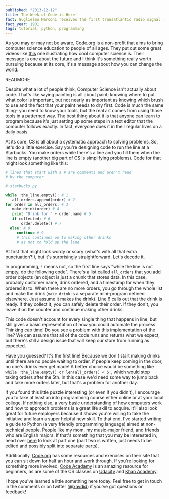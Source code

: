 ```yaml
---
published: "2013-12-12"
title: The Week of Code is Here!
fact: Guglielmo Marconi receives the first transatlantic radio signal (the letter "S" [***] in Morse Code), at Signal Hill in St John's, Newfoundland
fact_year: 1901
tags: tutorial, python, programming
---
```


As you may or may not be aware, [Code.org](https://code.org/learn) is a non-profit that aims to bring computer science education to people of all ages. They put out some great videos like [this](https://www.youtube.com/watch?v=FC5FbmsH4fw) one illustrating how cool computer science is. Their message is one about the future and I think it's something really worth pursuing because at its core, it's a message about how you can change the world.

READMORE

Despite what a lot of people think, Computer Science isn't actually about code. That's like saying painting is all about paint; knowing where to put what color is important, but not nearly as important as knowing which brush to use and the fact that your paint needs to dry first. Code is much the same thing- you need to know your tools, but the real art comes from using those tools in a patterned way. The best thing about it is that anyone can learn to program because it's just setting up some steps in a text editor that the computer follows exactly. In fact, everyone does it in their regular lives on a daily basis.

At its core, CS is all about a systematic approach to solving problems. So, let's do a little exercise. Say you're designing code to run the line at a Starbucks. You make orders while there's a line and you fill them when the line is empty (another big part of CS is simplifying problems). Code for that might look something like this:

```python
# lines that start with a # are comments and aren't read
# by the computer

# starbucks.py

while !the_line.empty(): # 1
   all_orders.append(order) # 2
for order in all_orders: # 3
   make_drink(order) # 4
   print "Drink for " + order.name # 5
   if collected: # 6
       order.delete() # 7
  else: # 8
     continue # 9
     # this continues on to making other drinks
     # as not to hold up the line
```

At first that might look wordy or scary (what's with all that extra punctuation?!), but it's surprisingly straightforward. Let's decode it.

In programming, `!` means not, so the first line says "while the line is not empty, do the following code". There's a list called `all_orders` that you add order objects (an object is just a chunk that stores data. In this case, probably customer name, drink ordered, and a timestamp for when they ordered it) to. When there are no more orders, you go through the whole list and make the drink (`make_drink` is a separate mini-program defined elsewhere. Just assume it makes the drink). Line 6 calls out that the drink is ready. If they collect it, you can safely delete their order. If they don't, you leave it on the counter and continue making other drinks.

This code doesn't account for every single thing that happens in line, but still gives a basic representation of how you could automate the process. Thinking cap time! Do you see a problem with this implementation of the line? We can assume that all of the code runs and returns what we expect, but there's still a design issue that will keep our store from running as expected.

Have you guessed? It's the first line! Because we don't start making drinks until there are no people waiting to order, if people keep coming in the door, no one's drinks ever get made! A better choice would be something like `while !the_line.empty() or len(all_orders) < 5:`, which would stop taking orders after the 5th. In this case we'd need some way to jump back and take more orders later, but that's a problem for another day.

If you found this little puzzle interesting (or even if you didn't), I encourage you to take at least an into programming course either online or at your local college. If nothing else, a very basic understanding of how computers work and how to approach problems is a great life skill to acquire. It'll also look great for future employers because it shows you're willing to take the initiative and learn a super helpful new skill. To that end, I've started writing a guide to Python (a very friendly programming language) aimed at non-technical people. People like my mom, my music-major friend, and friends who are English majors. If that's something that you may be interested in, head over [here](/blog/2013/10/16/what-is-a-python) to look at part one (part two is written, just needs to be edited and possibly split into separate parts).

Additionally, [Code.org](https://code.org/learn) has some resources and exercises on their site that you can sit down for half an hour and work through. If you're looking for something more involved, [Code Acadamy](https://www.codeacademy.com) is an amazing resource for beginners, as are some of the CS classes on [Udacity](https://www.udacity.com/course/cs101) and [Khan Academy](http://www.khanacademy.org/hour-of-code/hour-of-code-tutorial/v/welcome-hour-of-code).

I hope you've learned a little something here today. Feel free to get in touch in the comments or on twitter ([@xavdid](http://www.twitter.com/xavdid)) if you've got questions or feedback!
